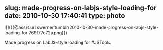 slug: made-progress-on-labjs-style-loading-for
date: 2010-10-30 17:40:41
type: photo
---

![]({{@asset.url swerner/tumblr/2010-10-30-made-progress-on-labjs-style-loading-for-769f77c72a.png}})

Made progress on LabJS-style loading for #JSTools. 
